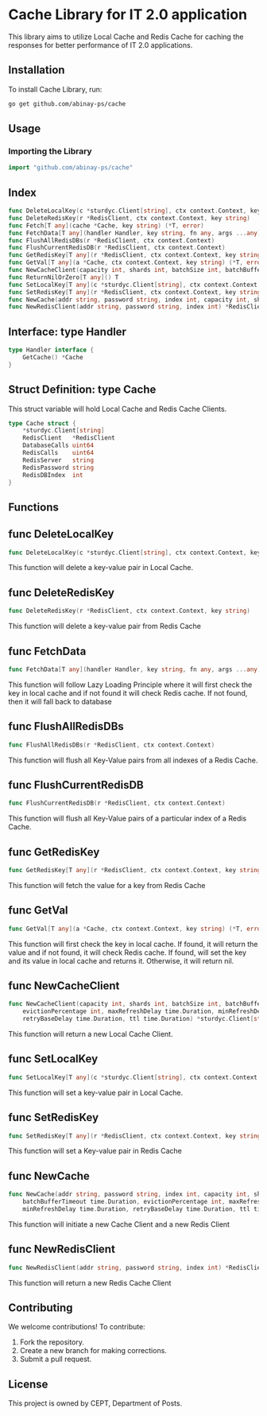 # Cache Library for IT 2.0 application
This library aims to utilize Local Cache and Redis Cache for caching the responses for better performance of IT 2.0 applications.

## Installation
To install Cache Library, run:

```bash
go get github.com/abinay-ps/cache
```

## Usage

### Importing the Library

```go
import "github.com/abinay-ps/cache"
```

## Index
```go
func DeleteLocalKey(c *sturdyc.Client[string], ctx context.Context, key string)
func DeleteRedisKey(r *RedisClient, ctx context.Context, key string)
func Fetch[T any](cache *Cache, key string) (*T, error)
func FetchData[T any](handler Handler, key string, fn any, args ...any) (T, error)
func FlushAllRedisDBs(r *RedisClient, ctx context.Context)
func FlushCurrentRedisDB(r *RedisClient, ctx context.Context)
func GetRedisKey[T any](r *RedisClient, ctx context.Context, key string) *T
func GetVal[T any](a *Cache, ctx context.Context, key string) (*T, error)
func NewCacheClient(capacity int, shards int, batchSize int, batchBufferTimeout time.Duration, evictionPercentage int, maxRefreshDelay time.Duration, minRefreshDelay time.Duration, retryBaseDelay time.Duration, ttl time.Duration) *sturdyc.Client[string]
func ReturnNilOrZero[T any]() T
func SetLocalKey[T any](c *sturdyc.Client[string], ctx context.Context, key string, value *T)
func SetRedisKey[T any](r *RedisClient, ctx context.Context, key string, value *T)
func NewCache(addr string, password string, index int, capacity int, shards int, batchSize int, batchBufferTimeout time.Duration, evictionPercentage int, maxRefreshDelay time.Duration, minRefreshDelay time.Duration, retryBaseDelay time.Duration, ttl time.Duration) (*Cache, error)
func NewRedisClient(addr string, password string, index int) *RedisClient
```

## Interface: type Handler
```go
type Handler interface {
    GetCache() *Cache
}
```

## Struct Definition: type Cache
This struct variable will hold Local Cache and Redis Cache Clients.
```go
type Cache struct {
    *sturdyc.Client[string]
    RedisClient   *RedisClient
    DatabaseCalls uint64
    RedisCalls    uint64
    RedisServer   string
    RedisPassword string
    RedisDBIndex  int
}
```

## Functions
## func DeleteLocalKey
```go
func DeleteLocalKey(c *sturdyc.Client[string], ctx context.Context, key string)
```
This function will delete a key-value pair in Local Cache.

## func DeleteRedisKey
```go
func DeleteRedisKey(r *RedisClient, ctx context.Context, key string)
```
This function will delete a key-value pair from Redis Cache

## func FetchData
```go
func FetchData[T any](handler Handler, key string, fn any, args ...any) (T, error)
```
This function will follow Lazy Loading Principle where it will first check the key in local cache and if not found it will check Redis cache. If not found, then it will fall back to database

## func FlushAllRedisDBs
```go
func FlushAllRedisDBs(r *RedisClient, ctx context.Context)
```
This function will flush all Key-Value pairs from all indexes of a Redis Cache.

## func FlushCurrentRedisDB
```go
func FlushCurrentRedisDB(r *RedisClient, ctx context.Context)
```
This function will flush all Key-Value pairs of a particular index of a Redis Cache.

## func GetRedisKey
```go
func GetRedisKey[T any](r *RedisClient, ctx context.Context, key string) *T
```
This function will fetch the value for a key from Redis Cache

## func GetVal
```go
func GetVal[T any](a *Cache, ctx context.Context, key string) (*T, error)
```
This function will first check the key in local cache. If found, it will return the value and if not found, it will check Redis cache. If found, will set the key and its value in local cache and returns it. Otherwise, it will return nil.

## func NewCacheClient
```go
func NewCacheClient(capacity int, shards int, batchSize int, batchBufferTimeout time.Duration,
    evictionPercentage int, maxRefreshDelay time.Duration, minRefreshDelay time.Duration,
    retryBaseDelay time.Duration, ttl time.Duration) *sturdyc.Client[string]
```
This function will return a new Local Cache Client.

## func SetLocalKey
```go
func SetLocalKey[T any](c *sturdyc.Client[string], ctx context.Context, key string, value *T)
```
This function will set a key-value pair in Local Cache.

## func SetRedisKey
```go
func SetRedisKey[T any](r *RedisClient, ctx context.Context, key string, value *T)
```
This function will set a Key-value pair in Redis Cache

## func NewCache
```go
func NewCache(addr string, password string, index int, capacity int, shards int, batchSize int,
    batchBufferTimeout time.Duration, evictionPercentage int, maxRefreshDelay time.Duration,
    minRefreshDelay time.Duration, retryBaseDelay time.Duration, ttl time.Duration) (*Cache, error)
```
This function will initiate a new Cache Client and a new Redis Client

## func NewRedisClient
```go
func NewRedisClient(addr string, password string, index int) *RedisClient
```
This function will return a new Redis Cache Client

## Contributing

We welcome contributions! To contribute:

1. Fork the repository.
2. Create a new branch for making corrections.
3. Submit a pull request.

## License

This project is owned by CEPT, Department of Posts.